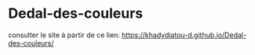 # Dedal-des-couleurs
consulter le site à partir de ce lien:
https://khadydiatou-d.github.io/Dedal-des-couleurs/
